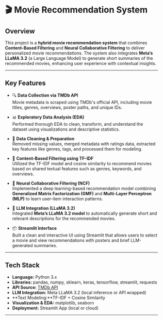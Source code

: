# 🎬 Movie Recommendation System

## Overview

This project is a **hybrid movie recommendation system** that combines **Content-Based Filtering** and **Neural Collaborative Filtering** to deliver personalized movie recommendations. The system also integrates **Meta’s LLaMA 3.2** (a Large Language Model) to generate short summaries of the recommended movies, enhancing user experience with contextual insights.

---

## Key Features

- 🔍 **Data Collection via TMDb API**  
  Movie metadata is scraped using TMDb's official API, including movie titles, genres, overviews, poster paths, and unique IDs.

- 📊 **Exploratory Data Analysis (EDA)**  
  Performed thorough EDA to clean, transform, and understand the dataset using visualizations and descriptive statistics.

- 🧹 **Data Cleaning & Preparation**  
  Removed missing values, merged metadata with ratings data, extracted key features like genres, tags, and processed them for modeling.

- 🧠 **Content-Based Filtering using TF-IDF**  
  Utilized the TF-IDF model and cosine similarity to recommend movies based on shared textual features such as genres, keywords, and overviews.

- 🤖 **Neural Collaborative Filtering (NCF)**  
  Implemented a deep learning-based recommendation model combining **Generalized Matrix Factorization (GMF)** and **Multi-Layer Perceptron (MLP)** to learn user-item interaction patterns.

- 🧠 **LLM Integration (LLaMA 3.2)**  
  Integrated **Meta’s LLaMA 3.2 model** to automatically generate short and relevant descriptions for the recommended movies.

- 📦 **Streamlit Interface**  
  Built a clean and interactive UI using Streamlit that allows users to select a movie and view recommendations with posters and brief LLM-generated summaries.

---

## Tech Stack

- **Language:** Python 3.x  
- **Libraries:** pandas, numpy, sklearn, keras, tensorflow, streamlit, requests  
- **API Source:** [TMDb API](https://developers.themoviedb.org/)  
- **LLM Integration:** Meta LLaMA 3.2 (local inference or API wrapped)  
- **Text Modeling:**TF-IDF + Cosine Similarity  
- **Visualization & EDA:** matplotlib, seaborn  
- **Deployment:** Streamlit App (local or cloud)

---



